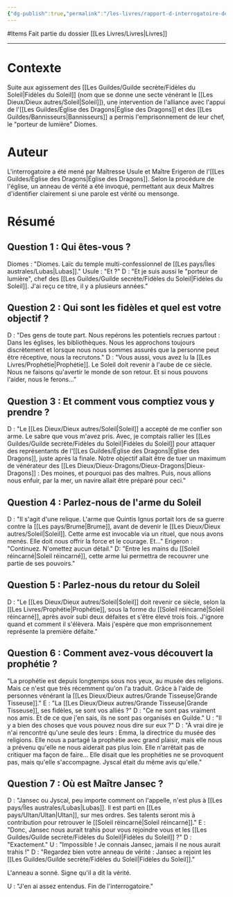 ```yaml
---
{"dg-publish":true,"permalink":"/les-livres/rapport-d-interrogatoire-de-diomes/"}
---
```


#Items
Fait partie du dossier [[Les Livres/Livres\|Livres]]

-------

# Contexte
Suite aux agissement des [[Les Guildes/Guilde secrète/Fidèles du Soleil\|Fidèles du Soleil]] (nom que se donne une secte vénérant le [[Les Dieux/Dieux autres/Soleil\|Soleil]]), une intervention de l'alliance avec l'appui de l'[[Les Guildes/Église des Dragons\|Église des Dragons]] et des [[Les Guildes/Bannisseurs\|Bannisseurs]] a permis l'emprisonnement de leur chef, le "porteur de lumière" Diomes.
# Auteur
L'interrogatoire a été mené par Maîtresse Usule et Maître Erigeron de l'[[Les Guildes/Église des Dragons\|Église des Dragons]].
Selon la procédure de l'église, un anneau de vérité a été invoqué, permettant aux deux Maîtres d'identifier clairement si une parole est vérité ou mensonge.
# Résumé
## Question 1 : Qui êtes-vous ?
Diomes : "Diomes. Laïc du temple multi-confessionnel de [[Les pays/Îles australes/Lubas\|Lubas]]."
Usule : "Et ?"
D : "Et je suis aussi le "porteur de lumière", chef des [[Les Guildes/Guilde secrète/Fidèles du Soleil\|Fidèles du Soleil]]. J'ai reçu ce titre, il y a plusieurs années."
## Question 2 : Qui sont les fidèles et quel est votre objectif ?
D : "Des gens de toute part. Nous repérons les potentiels recrues partout : Dans les églises, les bibliothèques. Nous les approchons toujours discrètement et lorsque nous nous sommes assurés que la personne peut être réceptive, nous la recrutons."
D : "Vous aussi, vous avez lu la [[Les Livres/Prophétie\|Prophétie]]. Le Soleil doit revenir à l'aube de ce siècle. Nous ne faisons qu'avertir le monde de son retour. Et si nous pouvons l'aider, nous le ferons..."
## Question 3 : Et comment vous comptiez vous y prendre ?
D : "Le [[Les Dieux/Dieux autres/Soleil\|Soleil]] a accepté de me confier son arme. Le sabre que vous m'avez pris. Avec, je comptais rallier les [[Les Guildes/Guilde secrète/Fidèles du Soleil\|Fidèles du Soleil]] pour attaquer des représentants de l'[[Les Guildes/Église des Dragons\|Église des Dragons]], juste après la finale. Notre objectif allait être de tuer un maximum de vénérateur des [[Les Dieux/Dieux-Dragons/Dieux-Dragons\|Dieux-Dragons]] : Des moines, et pourquoi pas des maîtres. Puis, nous allions nous enfuir, par la mer, un navire allait être préparé pour ceci."
## Question 4 : Parlez-nous de l'arme du Soleil
D : "Il s'agit d'une relique. L'arme que Quintis Ignus portait lors de sa guerre contre la [[Les pays/Brume\|Brume]], avant de devenir le [[Les Dieux/Dieux autres/Soleil\|Soleil]]. Cette arme est invocable via un rituel, que nous avons menés. Elle doit nous offrir la force et le courage. Et..."
Erigeron : "Continuez. N'omettez aucun détail."
D: "Entre les mains du [[Soleil réincarné\|Soleil réincarné]], cette arme lui permettra de recouvrer une partie de ses pouvoirs."
## Question 5 : Parlez-nous du retour du Soleil
D : "Le [[Les Dieux/Dieux autres/Soleil\|Soleil]] doit revenir ce siècle, selon la [[Les Livres/Prophétie\|Prophétie]], sous la forme du [[Soleil réincarné\|Soleil réincarné]], après avoir subi deux défaites et s'être élevé trois fois. J'ignore quand et comment il s'élèvera. Mais j'espère que mon emprisonnement représente la première défaite."
## Question 6 : Comment avez-vous découvert la prophétie ?
"La prophétie est depuis longtemps sous nos yeux, au musée des religions. Mais ce n'est que très récemment qu'on l'a traduit. Grâce à l'aide de personnes vénérant la [[Les Dieux/Dieux autres/Grande Tisseuse\|Grande Tisseuse]]."
E : "La [[Les Dieux/Dieux autres/Grande Tisseuse\|Grande Tisseuse]], ses fidèles, se sont vos alliés ?"
D : "Ce ne sont pas vraiment nos amis. Et de ce que j'en sais, ils ne sont pas organisés en Guilde."
U : "Il y a bien des choses que vous pouvez nous dire sur eux ?"
D : "À vrai dire je n'ai rencontré qu'une seule des leurs : Emma, la directrice du musée des religions. Elle nous a partagé la prophétie avec grand plaisir, mais elle nous a prévenu qu'elle ne nous aiderait pas plus loin. Elle n'arrêtait pas de critiquer ma façon de faire... Elle disait que les prophéties ne se provoquent pas, mais qu'elle s'accompagne. Jyscal était du même avis qu'elle."
## Question 7 : Où est Maître Jansec ?
D : "Jansec ou Jyscal, peu importe comment on l'appelle, n'est plus à [[Les pays/Îles australes/Lubas\|Lubas]]. Il est parti en [[Les pays/Ultan/Ultan\|Ultan]], sur mes ordres. Ses talents seront mis à contribution pour retrouver le [[Soleil réincarné\|Soleil réincarné]]."
E : "Donc, Jansec nous aurait trahis pour vous rejoindre vous et les [[Les Guildes/Guilde secrète/Fidèles du Soleil\|Fidèles du Soleil]] ?"
D : "Exactement."
U : "Impossible ! Je connais Jansec, jamais il ne nous aurait trahis !"
D : "Regardez bien votre anneau de vérité : Jansec a rejoint les [[Les Guildes/Guilde secrète/Fidèles du Soleil\|Fidèles du Soleil]]."

L'anneau a sonné. Signe qu'il a dit la vérité.

U : "J'en ai assez entendus. Fin de l'interrogatoire."